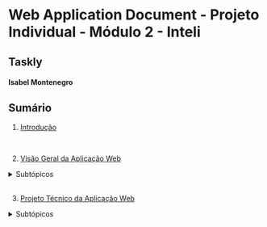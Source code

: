 # Web Application Document - Projeto Individual - Módulo 2 - Inteli

## Taskly

#### Isabel Montenegro

## Sumário

1. [Introdução](#c1)  
<br>

2. [Visão Geral da Aplicação Web](#c2)  

<details>
  <summary>Subtópicos</summary>

  - [2.1. Personas](#c2.1)
  - [2.2. User Stories](#c2.2)

</details>
<br>

3. [Projeto Técnico da Aplicação Web](#c3)  

<details>
  <summary>Subtópicos</summary>

- [3.1. Modelagem do banco de dados](#c3.1)
  - [3.1.1. BD e Models](#c3.1.1)
- [3.2. Arquitetura](#c3.2)
- [3.3. Wireframes](#c3.3)
- [3.4. Guia de estilos](#c3.4)
- [3.5. Protótipo de alta fidelidade](#c3.5)
- [3.6. Wireframes](#c3.6)
- [3.7. Interface e Navegação](#c3.7)

<br>

4. [Desenvolvimento da Aplicação Web](#c4)  

<details>
  <summary>Subtópicos</summary>

- [4.1. Demonstração do Sistema Web](#c4.1)
- [4.2. Conclusões e Trabalhos Futuros](#c4.2)
  
<br>

5. [Referências](#c5)  


## <a name="c1"></a>1. Introdução 

O **Taskly** é um sistema desenvolvido para auxiliar na organização pessoal e profissional, permitindo que os usuários criem, editem, excluam e acompanhem tarefas com diferentes níveis de prioridade. O sistema é projetado para ser leve, intuitivo e expansível, com foco na produtividade e organização eficiente. Ele oferece funcionalidades básicas como cadastro de usuários, gerenciamento de tarefas, controle de status e prioridades. Futuras melhorias podem incluir notificações e integração com outras ferramentas de produtividade.

---

## <a name="c2"></a>2. Visão Geral da Aplicação Web

### 2.1. Personas 

*Posicione aqui sua(s) Persona(s) em forma de texto markdown com imagens, ou como imagem de template preenchido. Atualize esta seção ao longo do módulo se necessário.*

### 2.2. User Stories 

*Posicione aqui a lista de User Stories levantadas para o projeto. Siga o template de User Stories e utilize a referência USXX para numeração (US01, US02, US03, ...). Indique todas as User Stories mapeadas, mesmo aquelas que não forem implementadas ao longo do projeto. Não se esqueça de explicar o INVEST de 1 User Storie prioritária.*

---

## <a name="c3"></a>3. Projeto da Aplicação Web

### 3.1. Modelagem do banco de dados  

O banco de dados foi projetado para armazenar as informações de **usuários**, **tarefas** e **categorias**, com relacionamentos bem definidos para garantir a integridade dos dados. O modelo inclui três tabelas principais:

* **Users**: Armazena informações dos usuários, como nome, email e senha.
* **Tasks**: Registra as tarefas criadas, com detalhes como título, descrição e data de entrega.
* **Categories**: Define as categorias que podem ser associadas às tarefas, facilitando a organização.

O modelo relacional é ilustrado no diagrama abaixo:

<div align="center">
<sub>Figura 01 - Modelo físico</sub>
<img src="./assets/modelo-banco.png" width="100%">
<sup>Fonte: Material produzido pelos autores (2025)</sup>
</div>
<br>

Além do diagrama, o modelo físico do banco de dados é definido no arquivo `init.sql`, que contém as instruções para criação e estruturação das tabelas:

CREATE TABLE Categories (
id INT AUTO\_INCREMENT PRIMARY KEY,
name VARCHAR(100) NOT NULL,
description TEXT,
created\_at TIMESTAMP DEFAULT CURRENT\_TIMESTAMP
);

```sql
-- Cria o banco de dados, se não existir
CREATE DATABASE IF NOT EXISTS gerenciador_tarefas;

-- Usa o banco de dados criado
USE gerenciador_tarefas;

-- Cria a tabela de usuários
CREATE TABLE Users (
    id INT AUTO_INCREMENT PRIMARY KEY,
    name VARCHAR(100) NOT NULL,
    email VARCHAR(100) NOT NULL UNIQUE,
    password VARCHAR(255) NOT NULL,
    created_at TIMESTAMP DEFAULT CURRENT_TIMESTAMP
);

-- Cria a tabela de tarefas
CREATE TABLE Tasks (
    id INT AUTO_INCREMENT PRIMARY KEY,
    user_id INT NOT NULL,
    category_id INT,
    title VARCHAR(255) NOT NULL,
    description TEXT,
    status ENUM('pendente', 'concluída', 'em progresso') DEFAULT 'pendente',
    due_date DATE,
    created_at TIMESTAMP DEFAULT CURRENT_TIMESTAMP,
    FOREIGN KEY (user_id) REFERENCES Users(id),
    FOREIGN KEY (category_id) REFERENCES Categories(id)
);
```



### 3.1.1 BD e Models 

O sistema Taskly utiliza um banco de dados PostgreSQL estruturado para representar a lógica de tarefas, usuários e categorias. Os models são definidos diretamente nos controladores com consultas SQL utilizando a biblioteca pg, mas seguem claramente a arquitetura MVC e representam as entidades do domínio da aplicação. Isso pode ser visualizado na imagem abaixo:

<div align="center">
<sub>Figura 02 - Arquitetura MVC</sub>
<img src="./assets/MVC.png" width="100%">
<sup>Fonte: Material produzido pelos autores (2025)</sup>
</div>
<br>

🔸 Model: Users
Responsável por armazenar os dados dos usuários do sistema.
Campos:

id: identificador único (chave primária)

name: nome do usuário

email: email do usuário (único)

password: senha criptografada (em produção)

created_at: data de criação

🔸 Model: Categories
Representa as categorias de tarefas.
Campos:

id: identificador da categoria

name: nome da categoria

description: descrição opcional

created_at: data de criação

🔸 Model: Tasks
Model principal da aplicação, responsável por armazenar as tarefas cadastradas pelos usuários.
Campos:

id: identificador da tarefa

user_id: referência ao usuário (chave estrangeira)

category_id: referência à categoria (chave estrangeira)

title: título da tarefa

description: descrição detalhada

status: estado atual da tarefa (pendente, concluída, em progresso) usando tipo ENUM

due_date: data limite para conclusão

created_at: data de criação da tarefa

Todos os relacionamentos são definidos com chaves estrangeiras, e o status das tarefas é controlado por um tipo ENUM chamado task_status, garantindo integridade e padronização.

### 3.2. Arquitetura

Cliente/Postman: O cliente (seja um navegador ou o Postman durante o desenvolvimento) inicia o processo enviando uma requisição HTTP. Essa requisição pode ser para criar uma nova tarefa (POST), obter uma lista de tarefas (GET), atualizar uma tarefa existente (PUT) ou deletar uma tarefa (DELETE).

Rotas Express: As rotas Express recebem a requisição e a direcionam para o Controller apropriado. Por exemplo, uma requisição para /api/tasks pode ser roteada para o TaskController.

Controller (TaskController): O Controller recebe a requisição das rotas. Ele processa a lógica de negócio necessária:

Se for uma requisição para obter dados (GET), o Controller solicita os dados do Model.
Se for uma requisição para criar, atualizar ou deletar dados (POST, PUT, DELETE), o Controller interage com o Model para realizar essas operações no banco de dados.
Model (implícito no TaskController): No seu projeto Taskly, a lógica do Model está implementada diretamente no TaskController.js. O Controller usa pool.query() para interagir com o banco de dados PostgreSQL, realizando as operações CRUD (Create, Read, Update, Delete) nas tabelas (por exemplo, tasks, users).

Banco de Dados PostgreSQL: O banco de dados armazena os dados do seu projeto. O Model (através do Controller) envia consultas SQL para o banco de dados e recebe os resultados (dados solicitados ou confirmação das operações).

Controller (retorno): O Controller recebe os dados do banco de dados (através do Model). Ele pode formatar esses dados, se necessário.

Rotas Express (retorno): As rotas Express recebem os dados do Controller e os enviam de volta ao cliente em um formato adequado (geralmente JSON).

Cliente/Postman (recebimento): O cliente recebe a resposta e a exibe ao usuário (no caso de uma interface web) ou a utiliza para testes (no caso do Postman).

Em resumo, o fluxo é: Cliente -> Rotas -> Controller -> Model (banco de dados) -> Controller -> Rotas -> Cliente. O Controller atua como intermediário, coordenando a interação entre a View (representada pelo Cliente) e o Model (a lógica de acesso aos dados, que no seu caso está dentro do Controller).

### 3.3. Wireframes (Semana 03 - opcional)

*Posicione aqui as imagens do wireframe construído para sua solução e, opcionalmente, o link para acesso (mantenha o link sempre público para visualização).*

### 3.4. Guia de estilos (Semana 05 - opcional)

*Descreva aqui orientações gerais para o leitor sobre como utilizar os componentes do guia de estilos de sua solução.*


### 3.5. Protótipo de alta fidelidade (Semana 05 - opcional)

*Posicione aqui algumas imagens demonstrativas de seu protótipo de alta fidelidade e o link para acesso ao protótipo completo (mantenha o link sempre público para visualização).*

### 3.6. WebAPI e endpoints 

Base URL:

bash
Copiar
Editar
http://localhost:8080/api
🔸 1. Criar Tarefa
Método: POST

Endpoint: /tasks

Descrição: Cria uma nova tarefa vinculada a um usuário e uma categoria.

Body (JSON):

json
Copiar
Editar
{
  "user_id": 1,
  "category_id": 1,
  "title": "Estudar lógica de programação",
  "description": "Revisar operadores lógicos",
  "status": "pendente",
  "due_date": "2025-06-01"
}
Respostas:

201 Created: tarefa criada com sucesso

500 Internal Server Error: erro ao inserir tarefa

🔸 2. Listar Todas as Tarefas
Método: GET

Endpoint: /tasks

Descrição: Retorna uma lista de todas as tarefas, incluindo nome do usuário e categoria.

🔸 3. Buscar Tarefa por ID
Método: GET

Endpoint: /tasks/:id

Descrição: Retorna uma tarefa específica pelo seu id.

🔸 4. Atualizar Tarefa
Método: PUT

Endpoint: /tasks/:id

Descrição: Atualiza os dados de uma tarefa.

Body (JSON):

json
Copiar
Editar
{
  "user_id": 1,
  "category_id": 1,
  "title": "Estudar JavaScript",
  "description": "Curso completo de JS",
  "status": "em progresso",
  "due_date": "2025-06-02"
}
Respostas:

200 OK: tarefa atualizada

404 Not Found: tarefa não encontrada

🔸 5. Excluir Tarefa
Método: DELETE

Endpoint: /tasks/:id

Descrição: Remove uma tarefa do sistema.

Resposta:

200 OK: tarefa excluída com sucesso

404 Not Found: tarefa não encontrada

🔸 6. Listar Tarefas por Usuário
Método: GET

Endpoint: /users/:user_id/tasks

Descrição: Retorna todas as tarefas vinculadas a um determinado usuário.

🔸 7. Listar Tarefas por Categoria
Método: GET

Endpoint: /categories/:category_id/tasks

Descrição: Retorna todas as tarefas de uma categoria específica.

### 3.7 Interface e Navegação (Semana 07)

*Descreva e ilustre aqui o desenvolvimento do frontend do sistema web, explicando brevemente o que foi entregue em termos de código e sistema. Utilize prints de tela para ilustrar.*

---

## <a name="c4"></a>4. Desenvolvimento da Aplicação Web (Semana 8)

### 4.1 Demonstração do Sistema Web (Semana 8)

*VIDEO: Insira o link do vídeo demonstrativo nesta seção*
*Descreva e ilustre aqui o desenvolvimento do sistema web completo, explicando brevemente o que foi entregue em termos de código e sistema. Utilize prints de tela para ilustrar.*

### 4.2 Conclusões e Trabalhos Futuros (Semana 8)

*Indique pontos fortes e pontos a melhorar de maneira geral.*
*Relacione também quaisquer outras ideias que você tenha para melhorias futuras.*



## <a name="c5"></a>5. Referências

_Incluir as principais referências de seu projeto, para que o leitor possa consultar caso ele se interessar em aprofundar._<br>

---
---